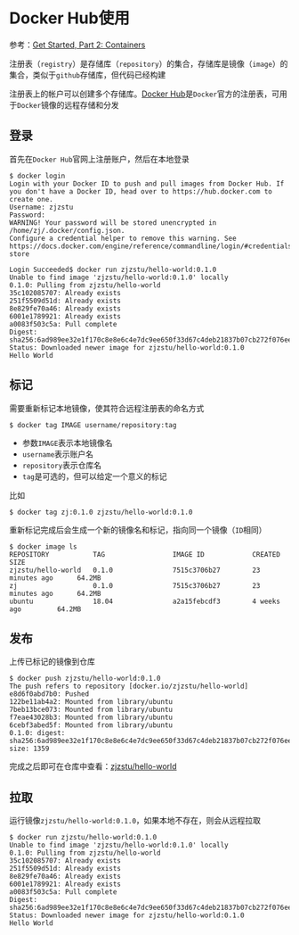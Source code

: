 
# Docker Hub使用

参考：[Get Started, Part 2: Containers](https://docs.docker.com/get-started/part2/#recap-and-cheat-sheet-optional)

注册表（`registry`）是存储库（`repository`）的集合，存储库是镜像（`image`）的集合，类似于`github`存储库，但代码已经构建

注册表上的帐户可以创建多个存储库。[Docker Hub](https://hub.docker.com)是`Docker`官方的注册表，可用于`Docker`镜像的远程存储和分发

## 登录

首先在`Docker Hub`官网上注册账户，然后在本地登录

```
$ docker login
Login with your Docker ID to push and pull images from Docker Hub. If you don't have a Docker ID, head over to https://hub.docker.com to create one.
Username: zjzstu
Password: 
WARNING! Your password will be stored unencrypted in /home/zj/.docker/config.json.
Configure a credential helper to remove this warning. See
https://docs.docker.com/engine/reference/commandline/login/#credentials-store

Login Succeeded$ docker run zjzstu/hello-world:0.1.0
Unable to find image 'zjzstu/hello-world:0.1.0' locally
0.1.0: Pulling from zjzstu/hello-world
35c102085707: Already exists 
251f5509d51d: Already exists 
8e829fe70a46: Already exists 
6001e1789921: Already exists 
a0083f503c5a: Pull complete 
Digest: sha256:6ad989ee32e1f170c8e8e6c4e7dc9ee650f33d67c4deb21837b07cb272f076ee
Status: Downloaded newer image for zjzstu/hello-world:0.1.0
Hello World
```

## 标记

需要重新标记本地镜像，使其符合远程注册表的命名方式

```
$ docker tag IMAGE username/repository:tag
```

* 参数`IMAGE`表示本地镜像名
* `username`表示账户名
* `repository`表示仓库名
* `tag`是可选的，但可以给定一个意义的标记

比如

```
$ docker tag zj:0.1.0 zjzstu/hello-world:0.1.0
```

重新标记完成后会生成一个新的镜像名和标记，指向同一个镜像（`ID`相同）

```
$ docker image ls
REPOSITORY           TAG                 IMAGE ID            CREATED             SIZE
zjzstu/hello-world   0.1.0               7515c3706b27        23 minutes ago      64.2MB
zj                   0.1.0               7515c3706b27        23 minutes ago      64.2MB
ubuntu               18.04               a2a15febcdf3        4 weeks ago         64.2MB
```

## 发布

上传已标记的镜像到仓库

```
$ docker push zjzstu/hello-world:0.1.0
The push refers to repository [docker.io/zjzstu/hello-world]
e8d6f0abd7b0: Pushed 
122be11ab4a2: Mounted from library/ubuntu 
7beb13bce073: Mounted from library/ubuntu 
f7eae43028b3: Mounted from library/ubuntu 
6cebf3abed5f: Mounted from library/ubuntu 
0.1.0: digest: sha256:6ad989ee32e1f170c8e8e6c4e7dc9ee650f33d67c4deb21837b07cb272f076ee size: 1359
```

完成之后即可在仓库中查看：[zjzstu/hello-world](https://hub.docker.com/r/zjzstu/hello-world/tags)

## 拉取

运行镜像`zjzstu/hello-world:0.1.0`，如果本地不存在，则会从远程拉取

```
$ docker run zjzstu/hello-world:0.1.0
Unable to find image 'zjzstu/hello-world:0.1.0' locally
0.1.0: Pulling from zjzstu/hello-world
35c102085707: Already exists 
251f5509d51d: Already exists 
8e829fe70a46: Already exists 
6001e1789921: Already exists 
a0083f503c5a: Pull complete 
Digest: sha256:6ad989ee32e1f170c8e8e6c4e7dc9ee650f33d67c4deb21837b07cb272f076ee
Status: Downloaded newer image for zjzstu/hello-world:0.1.0
Hello World
```
